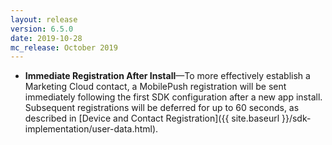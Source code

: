```yaml
---
layout: release
version: 6.5.0
date: 2019-10-28
mc_release: October 2019
---
```

* **Immediate Registration After Install**—To more effectively establish a Marketing Cloud contact, a MobilePush registration will be sent immediately following the first SDK configuration after a new app install. Subsequent registrations will be deferred for up to 60 seconds, as described in [Device and Contact Registration]({{ site.baseurl }}/sdk-implementation/user-data.html). 
